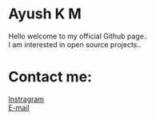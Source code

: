 # Ayush K M
Hello welcome to my official Github page..<br>
I am interested in open source projects..

# Contact me:
<a href="https://www.instagram.com/_ayush_k_m_">Instragram</a><br>
<a href="mailto:kmayushkm@gmail.com">E-mail</a>
